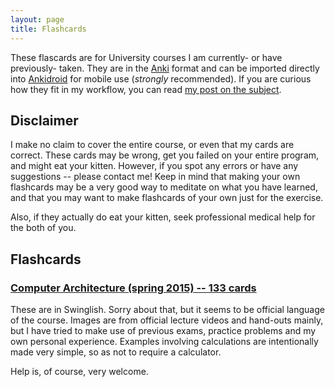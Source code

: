 ```yaml
---
layout: page
title: Flashcards
---
```


These flascards are for University courses I am currently- or have previously- taken. They are in the [Anki](http://ankisrs.net/) format and can be imported directly into [Ankidroid](https://play.google.com/store/apps/details?id=com.ichi2.anki&hl=en) for mobile use (*strongly* recommended). If you are curious how they fit in my workflow, you can read [my post on the subject](/2015/04/21/how-i-learn-complex-things/).

## Disclaimer ##
I make no claim to cover the entire course, or even that my cards are correct. These cards may be wrong, get you failed on your entire program, and might eat your kitten. However, if you spot any errors or have any suggestions -- please contact me! Keep in mind that making your own flashcards may be a very good way to meditate on what you have learned, and that you may want to make flashcards of your own just for the exercise.

Also, if they actually do eat your kitten, seek professional medical help for the both of you.

## Flashcards ##

### [Computer Architecture (spring 2015) -- 133 cards](/resources/dark-2015-05-18.apkg) ###
These are in Swinglish. Sorry about that, but it seems to be official language of the course. Images are from official lecture videos and hand-outs mainly, but I have tried to make use of previous exams, practice problems and my own personal experience. Examples involving calculations are intentionally made very simple, so as not to require a calculator.

Help is, of course, very welcome.
